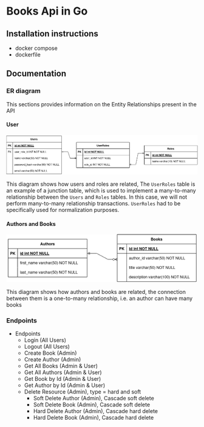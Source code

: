 # Books Api in Go

## Installation instructions
- docker compose 
- dockerfile

## Documentation 

### ER diagram
This sections provides information on the Entity Relationships present in the API

#### User
![](./docs/img/user-roles-er.png)

This diagram shows how users and roles are related, 
The `UserRoles` table is an example of a junction table, 
which is used to implement a many-to-many relationship between the `Users` and `Roles` tables. 
In this case, we will not perform many-to-many relationship transactions.
`UserRoles` had to be specifically used for normalization purposes.

#### Authors and Books
![](./docs/img/author-books-er.png)

This diagram shows how authors and books are related, the connection between them is a one-to-many relationship, i.e. an author can have many books

### Endpoints
- Endpoints
    - Login (All Users)
    - Logout (All Users)
    - Create Book (Admin)
    - Create Author (Admin)
    - Get All Books (Admin & User)
    - Get All Authors (Admin & User)
    - Get Book by Id (Admin & User)
    - Get Author by Id (Admin & User)
    - Delete Resource (Admin), type = hard and soft
        - Soft Delete Author (Admin), Cascade soft delete
        - Soft Delete Book (Admin), Cascade soft delete
        - Hard Delete Author (Admin), Cascade hard delete
        - Hard Delete Book (Admin), Cascade hard delete
